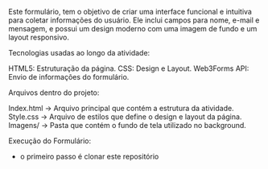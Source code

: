 Este formulário, tem o objetivo de criar uma interface funcional e intuitiva para coletar informações do usuário. Ele inclui campos para nome, e-mail e mensagem, e possui um design moderno com uma imagem de fundo e um layout responsivo.

Tecnologias usadas ao longo da atividade:

HTML5: Estruturação da página.
CSS: Design e Layout.
Web3Forms API: Envio de informações do formulário.


Arquivos dentro do projeto:

Index.html -> Arquivo principal que contém a estrutura da atividade.
Style.css -> Arquivo de estilos que define o design e layout da página.
Imagens/ -> Pasta que contém o fundo de tela utilizado no background.

Execução do Formulário:

- o primeiro passo é clonar este repositório
